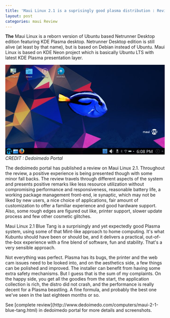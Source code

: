```yaml
---
title: 'Maui Linux 2.1 is a suprisingly good plasma distribution : Review'
layout: post
categories: maui Review
---
```


**The** Maui Linux is a reborn version of Ubuntu based Netrunner Desktop edition featuring KDE Plasma desktop. Netrunner Desktop edition is still alive (at least by that name), but is based on Debian instead of Ubuntu. Maui Linux is based on KDE Neon project which is basically Ubuntu LTS with latest KDE Plasma presentation layer.


![Preview of Maui Linux Desktop](/assets/images/maui-desktop-live.jpg)
*CREDIT : Dedoimedo Portal*

The dedoimedo portal has published a review on Maui Linux 2.1. Throughout the review, a positive experience is being presented though with some minor fall backs. The review travels through different aspects of the system and presents positive remarks like less resource utilization without compromising performance and responsiveness, reasonable battery life, a working package management front-end, ie synaptic, which may not be liked by new users, a nice choice of applications, fair amount of customization to offer a familiar experience and good hardware support. Also, some rough edges are figured out like, printer support, slower update process and few other cosmetic glitches.

<div class="blockquote">
Maui Linux 2.1 Blue Tang is a surprisingly and yet expectedly good Plasma system, using some of that Mint-like approach to home computing. It's what Kubuntu should have been or should be, and it delivers a practical, out-of-the-box experience with a fine blend of software, fun and stability. That's a very sensible approach.

Not everything was perfect. Plasma has its bugs, the printer and the web cam issues need to be looked into, and on the aesthetics side, a few things can be polished and improved. The installer can benefit from having some extra safety mechanisms. But I guess that is the sum of my complaints. On the happy side, you get all the goodies from the start, the application collection is rich, the distro did not crash, and the performance is really decent for a Plasma beastling. A fine formula, and probably the best one we've seen in the last eighteen months or so.
</div>
See [complete review](http://www.dedoimedo.com/computers/maui-2-1-blue-tang.html) in dedoimedo portal for more details and screenshots. 